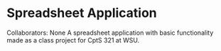 # Spreadsheet Application
Collaborators: None
A spreadsheet application with basic functionality made as a class project for CptS 321 at WSU.
